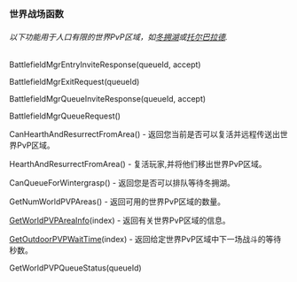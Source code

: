 ### 世界战场函数

###### 以下功能用于人口有限的世界PvP区域，如[冬拥湖](https://wow.gamepedia.com/Lake_Wintergrasp)或[托尔巴拉德](https://wow.gamepedia.com/Tol_Barad).

BattlefieldMgrEntryInviteResponse\(queueId, accept\)

BattlefieldMgrExitRequest\(queueId\)

BattlefieldMgrQueueInviteResponse\(queueId, accept\)

BattlefieldMgrQueueRequest\(\)

CanHearthAndResurrectFromArea\(\) - 返回您当前是否可以复活并远程传送出世界PvP区域。

HearthAndResurrectFromArea\(\) - 复活玩家,并将他们移出世界PvP区域。

CanQueueForWintergrasp\(\) - 返回您是否可以排队等待冬拥湖。

GetNumWorldPVPAreas\(\) - 返回可用的世界PvP区域的数量。

[GetWorldPVPAreaInfo](https://wow.gamepedia.com/API_GetWorldPVPAreaInfo)\(index\) - 返回有关世界PvP区域的信息。

[GetOutdoorPVPWaitTime](https://wow.gamepedia.com/API_GetOutdoorPVPWaitTime)\(index\) - 返回给定世界PvP区域中下一场战斗的等待秒数。

GetWorldPVPQueueStatus\(queueId\)



